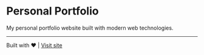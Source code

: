 # Personal Portfolio

My personal portfolio website built with modern web technologies.

---

Built with ❤️ | [Visit site](https://www.shigureni.com)
